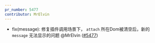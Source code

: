 ```yaml
---
pr_number: 5477
contributor: MrElvin
---
```


- fix(message): 修复插件调用场景下， `attach` 所在Dom被清空后，新的 `message` 无法显示的问题 @MrElvin ([#5477](https://github.com/Tencent/tdesign-vue-next/pull/5477))

